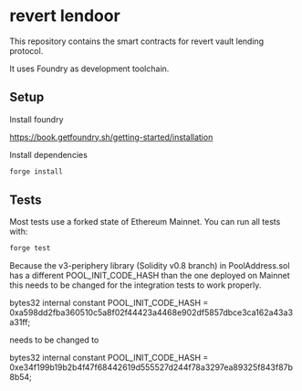 # revert lendoor

This repository contains the smart contracts for revert vault lending protocol.

It uses Foundry as development toolchain.


## Setup

Install foundry 

https://book.getfoundry.sh/getting-started/installation

Install dependencies

```sh
forge install
```


## Tests

Most tests use a forked state of Ethereum Mainnet. You can run all tests with: 

```sh
forge test
```


Because the v3-periphery library (Solidity v0.8 branch) in PoolAddress.sol has a different POOL_INIT_CODE_HASH than the one deployed on Mainnet this needs to be changed for the integration tests to work properly.

bytes32 internal constant POOL_INIT_CODE_HASH = 0xa598dd2fba360510c5a8f02f44423a4468e902df5857dbce3ca162a43a3a31ff;

needs to be changed to 

bytes32 internal constant POOL_INIT_CODE_HASH = 0xe34f199b19b2b4f47f68442619d555527d244f78a3297ea89325f843f87b8b54;

